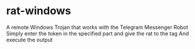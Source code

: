 # rat-windows
A remote Windows Trojan that works with the Telegram Messenger Robot
Simply enter the token in the specified part and give the rat to the tag
And execute the output
